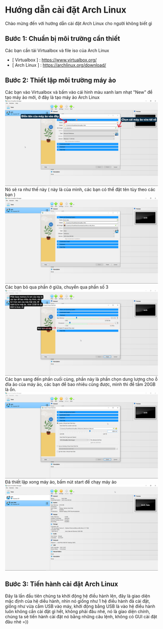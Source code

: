 # Hướng dẫn cài đặt Arch Linux
Chào mừng đến với hướng dẫn cài đặt Arch Linux cho người không biết gì
## Bước 1: Chuẩn bị môi trường cần thiết
Các bạn cần tải Virtualbox và file iso của Arch Linux
- [ Virtualbox ] : https://www.virtualbox.org/
- [ Arch Linux ] : https://archlinux.org/download/
## Bước 2: Thiết lập môi trường máy ảo
Các bạn vào Virtualbox và bấm vào cái hình màu xanh lam nhạt "New" để tạo máy ảo mới, ở đây là tạo máy ảo Arch Linux
![image alt](https://github.com/LeThanhMan05082004/HuongDanCaiDatArchLinux/blob/9c9107c5c14e7a5477b5021f8de3791b733fb56d/HinhAnh/Hinh1.png)
Nó sẽ ra như thế này ( này là của mình, các bạn có thể đặt tên tùy theo các bạn )
![image alt](https://github.com/LeThanhMan05082004/HuongDanCaiDatArchLinux/blob/c107be81cf98223b1715a164386a5d6825bc6781/HinhAnh/Hinh2.png)
Các bạn bỏ qua phần ở giữa, chuyển qua phần số 3
![image alt](https://github.com/LeThanhMan05082004/HuongDanCaiDatArchLinux/blob/f432fd7de0dee12329eb66e576e5d0f7d2f03c54/HinhAnh/Hinh3.png)
Các bạn sang đến phần cuối cùng, phần này là phần chọn dung lượng cho ỗ đĩa ảo của máy ảo, các bạn để bao nhiêu cũng được, mình thì để tầm 20GB là ổn.
![image alt](https://github.com/LeThanhMan05082004/HuongDanCaiDatArchLinux/blob/c3059c5ff68557ce0b95e5f0af588eb505250a90/HinhAnh/Hinh4.png)
Đã thiết lập xong máy ảo, bấm nút start để chạy máy ảo
![image alt](https://github.com/LeThanhMan05082004/HuongDanCaiDatArchLinux/blob/e2d4e07426ac9d4206d0015edbe150c1439ca643/HinhAnh/Hinh5.png)
## Bước 3: Tiến hành cài đặt Arch Linux
Đây là lần đầu tiên chúng ta khởi động hệ điều hành lên, đây là giao diện mặc định của hệ diều hành, nhìn nó giống như 1 hệ điều hành đã cài đặt, giống như vừa cắm USB vào máy, khởi động bằng USB là vào hệ điều hành luôn không cần cài đặt gì hết, không phải đâu nhé, nó là giao diện chính, chúng ta sẽ tiến hành cài đặt nó bằng những câu lệnh, không có GUI cài đặt đâu nhé =))
